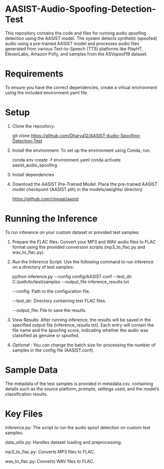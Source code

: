 # AASIST-Audio-Spoofing-Detection-Test
This repository contains the code and files for running audio spoofing detection using the AASIST model. The system detects synthetic (spoofed) audio using a pre-trained AASIST model and processes audio files generated from various Text-to-Speech (TTS) platforms like PlayHT, ElevenLabs, Amazon Polly, and samples from the ASVspoof19 dataset.

# Requirements
To ensure you have the correct dependencies, create a virtual environment using the included environment.yaml file.

# Setup
1. Clone the repository:

   git clone https://github.com/Dharva12/AASIST-Audio-Spoofing-Detection-Test

2. Install the environment: To set up the environment using Conda, run:

   conda env create -f environment.yaml
   conda activate aasist_audio_spoofing

3. Install dependencies

4. Download the AASIST Pre-Trained Model: Place the pre-trained AASIST model checkpoint (AASIST.pth) in the models/weights/ directory

   https://github.com/clovaai/aasist
   
# Running the Inference

To run inference on your custom dataset or provided test samples:

  1. Prepare the FLAC files: Convert your MP3 and WAV audio files to FLAC format using the provided conversion scripts (mp3_to_flac.py and wav_to_flac.py).

  2. Run the Inference Script: Use the following command to run inference on a directory of test samples:

      python inference.py --config config/AASIST.conf --test_dir C:/path/to/test/samples --output_file inference_results.txt

      --config: Path to the configuration file.

      --test_dir: Directory containing test FLAC files.

      --output_file: File to save the results.

  3. View Results: After running inference, the results will be saved in the specified output file (inference_results.txt). Each entry will contain the file name and the spoofing score, indicating whether the audio was classified as genuine or spoofed.
  
  4.  *Optional* : You can change the batch size for processing the number of samples in the config file (AASIST.conf).

# Sample Data
The metadata of the test samples is provided in metadata.csv, containing details such as the source platform, prompts, settings used, and the model’s classification results.

# Key Files

inference.py: The script to run the audio spoof detection on custom test samples.

data_utils.py: Handles dataset loading and preprocessing.

mp3_to_flac.py: Converts MP3 files to FLAC.

wav_to_flac.py: Converts WAV files to FLAC.
